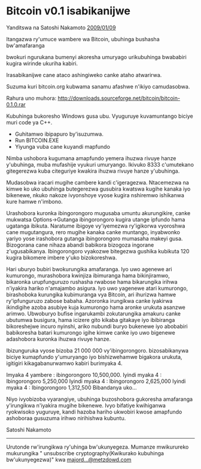 # Bitcoin v0.1 isabikanijwe

Yanditswa na Satoshi Nakamoto [2009/01/09](https://web.archive.org/web/20190604064539/https://www.mail-archive.com/cryptography@metzdowd.com/msg10142.html)

<LanguageDropdown/>

Itangazwa ry'umuce wambere wa Bitcoin, ubuhinga bushasha bw'amafaranga 

bwokuri ngurukana bumenyi akoresha umuryago urikubuhinga bwababiri kugira wirinde ukuriha kabiri. 

Irasabikanijwe cane ataco ashingiweko canke ataho atwarirwa.


Suzuma kuri bitcoin.org kubwama sanamu afashwe n'ikiyo camudasobwa.

Rahura uno muhora:
http://downloads.sourceforge.net/bitcoin/bitcoin-0.1.0.rar

Kubuhinga bukoresho Windows gusa ubu. Vyuguruye kuvamuntango biciye muri code ya C++.

- Guhitamwo ibipapuro by'isuzumwa.
- Run BITCOIN.EXE
- Yiyunga vuba cane kuyandi mapfundo

Nimba ushobora kugumana amapfundo yemera ihuzwa rivuye hanze y'ubuhinga, muba mufashije vyukuri umuryango. Ikivuko 8333 c'umutekano gitegerezwa kuba citeguriye kwakira ihuzwa rivuye hanze y'ubuhinga.

Mudasobwa iracari mugihe cambere kandi c'igeragezwa. Ntacemezwa na kimwe ko uko ubuhinga   butegerezwa gusubira kwatswa kugihe kanaka iyo bikenewe, nkuko nakoze ivyonshoye vyose kugira nshiremwo ishikanwa kure hamwe n'imbono.

Urashobora kuronka ibingorongoro mugusaba umuntu akurungikire, canke mukwatsa Options->Gutanga ibingorongoro kugira utange ipfundo hama ugatanga ibikuta.  Naratume ibigoye vy'iyemezwa ry'igikorwa vyoroshwa cane mugutangura, rero mugihe kanaka canke muntango, inyabwonko yariyo yose irashobora gutanga ibingorongoro mumasaha makeyi gusa. Bizogorana cane nihaza abandi babikora  bizogoza ingorane z'ugusabikanya. Ibingorongoro vyakozwe bitegezwa gushika kubikuta 120 kugira bikomere imbere y'uko bizokoreshwa.

Hari uburyo bubiri bwokurungika amafaranga. Iyo uwo agenewe ari kumurongo, murashobora kwinjiza ibimuranga hama bikinjiramwo, bikaronka urupfunguruzo rushasha rwabose hama bikarungika irihwa n'iyakira hariko n'amajambo asigura. Iyo uwo yagenewe atari kumurongo, birashoboka kurungika kubimuranga vya Bitcoin, ari ihurizwa hamwe ry'ipfunguruzo zabose babaha. Azoronka irungikwa canke iyakirwa ikindigihe azoba asubiye kuja kumurongo hama aronke urukuta asanzwe arimwo. Ubwoburyo bufise ingarukambi zokutarungika amakuru canke ubutumwa busigura, hama icizere gito kikaba gitakaye iyo  ibibiranga bikoreshejwe incuro nyinshi, ariko nubundi buryo bukenewe iyo abobabiri babikoresha batari kumurongo igihe kimwe canke iyo uwo bigenewe adashobora kuronka  ihuzwa rivuye hanze.

Ibizunguruka vyose bizoba  21 000 000 vy'ibingorongoro. bizosabikanywa biciye kumapfundo y'umuryango iyo bishizwehamwe bigakora urukuta, igitigiri kikagabanurwamwo kabiri burimyaka 4.

Imyaka 4 yambere :  ibingorongoro 10,500,000.  Iyindi myaka 4 :  Ibingorongoro 5,250,000
Iyindi myaka 4 : Ibingorongoro 2,625,000 
Iyindi myaka 4 :  Ibingorongoro  1,312,500
Bibandanya uko…

Niyo ivyobizoba vyarangiye, ubuhinga buzoshobora gukoresha amafaranga y'irungikwa n'iyakira mugihe bikenewe. Ivyo bifatiye kwihiganwa ryokwisoko yuguruye, kandi hazoba hariho ukwobiri kwose amapfundo ashoboraa gusuzuma irihwo nirihishwa kubuntu.

Satoshi Nakamoto

---------------------------------------------------------------------
Urutonde rw'irungikwa ry'uhinga bw'ukunyegeza. Mumanze mwikurureko mukurungika  " unsubscribe cryptography(Kwikurako kubuhinga bw'ukunyegezwa)" kwa majord...@metzdowd.com
